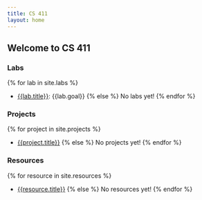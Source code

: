 ```yaml
---
title: CS 411
layout: home
---
```


## Welcome to CS 411

### Labs

{% for lab in site.labs %}
- [{{lab.title}}]({{site.baseurl}}{{lab.url}}): {{lab.goal}}
{% else %}
No labs yet!
{% endfor %}

### Projects

{% for project in site.projects %}
- [{{project.title}}]({{site.baseurl}}{{project.url}})
{% else %}
No projects yet!
{% endfor %}

### Resources

{% for resource in site.resources %}
- [{{resource.title}}]({{site.baseurl}}{{resource.url}})
{% else %}
No resources yet!
{% endfor %}
